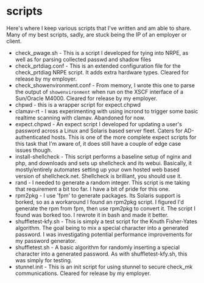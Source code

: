 scripts
=======

Here's where I keep various scripts that I've written and am able to share.  Many of my best scripts, sadly, are stuck being the IP of an employer or client.

* check_pwage.sh - This is a script I developed for tying into NRPE, as well as for parsing collected passwd and shadow files
* check_prtdiag.conf - This is an extended configuration file for the check_prtdiag NRPE script.  It adds extra hardware types.  Cleared for release by my employer.
* check_showenvironment.conf - From memory, I wrote this one to parse the output of `showenvironment` when run on the XSCF interface of a Sun/Oracle M4000.  Cleared for release by my employer.
* chpwd - this is a wrapper script for expect.chpwd
* clamav-rt - I was experimenting with using incrond to trigger some basic realtime scanning with clamav.  Abandoned for now.
* expect.chpwd - An expect script I developed for updating a user's password across a Linux and Solaris based server fleet.  Caters for AD-authenticated hosts.  This is one of the more complete expect scripts for this task that I'm aware of, it does still have a couple of edge case issues though.
* install-shellcheck - This script performs a baseline setup of nginx and php, and downloads and sets up shellcheck and its webui.  Basically, it mostly/entirely automates setting up your own hosted web based version of shellcheck.net.  Shellcheck is brilliant, you should use it.
* rand - I needed to generate a random integer.  This script is me taking that requirement a bit too far.  I have a bit of pride for this one.
* rpm2pkg - I use 'fpm' to generate packages.  Its Solaris support is borked, so as a workaround I found an rpm2pkg script.  I figured I'd generate the rpm from fpm, then use rpm2pkg to convert it.  The script I found was borked too.  I rewrote it in bash and made it better.
* shuffletest-kfy.sh - This is simply a test script for the Knuth Fisher-Yates algorithm.  The goal being to mix a special character into a generated password.  I was investigating potential performance improvements for my password generator.
* shuffletest.sh - A basic algorithm for randomly inserting a special character into a generated password.  As with shuffletest-kfy.sh, this was simply for testing.
* stunnel.init - This is an init script for using stunnel to secure check_mk communications.  Cleared for release by my employer.
